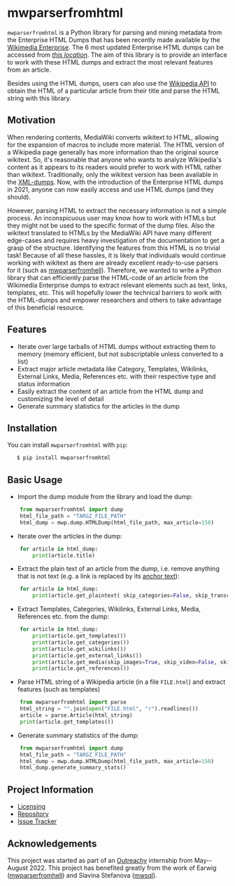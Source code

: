 # mwparserfromhtml

`mwparserfromhtml` is a Python library for parsing and mining metadata from the Enterprise HTML Dumps that has been recently made available by the [Wikimedia Enterprise](https://enterprise.wikimedia.com/). The 6 most updated Enterprise HTML dumps can be accessed from [*this location*](https://dumps.wikimedia.org/other/enterprise_html/runs/). The aim of this library is to provide an interface to work with these HTML dumps and extract the most relevant features from an article.

Besides using the HTML dumps, users can also use the [Wikipedia API](https://en.wikipedia.org/api/rest_v1/#/Page%20content/get_page_html__title_) to obtain the HTML of a particular article from their title and parse the HTML string with this library.

## Motivation
When rendering contents, MediaWiki converts wikitext to HTML, allowing for the expansion of macros to include more material. The HTML version of a Wikipedia page generally has more information than the original source wikitext. So, it's reasonable that anyone who wants to analyze Wikipedia's content as it appears to its readers would prefer to work with HTML rather than wikitext. Traditionally, only the wikitext version has been available in the [XML-dumps](https://dumps.wikimedia.org/backup-index.html). Now, with the introduction of the Enterprise HTML dumps in 2021, anyone can now easily access and use HTML dumps (and they should). 

However, parsing HTML to extract the necessary information is not a simple process. An inconspicuous user may know how to work with HTMLs but they might not be used to the specific format of the dump files. Also the wikitext translated to HTMLs by the MediaWiki API have many different edge-cases and requires heavy investigation of the documentation to get a grasp of the structure. Identifying the features from this HTML is no trivial task! Because of all these hassles, it is likely that individuals would continue working with wikitext as there are already excellent ready-to-use parsers for it (such as [mwparserfromhell](https://github.com/earwig/mwparserfromhell)). 
Therefore, we wanted to write a Python library that can efficiently parse the HTML-code of an article from the Wikimedia Enterprise dumps to extract relevant elements such as text, links, templates, etc. This will hopefully lower the technical barriers to work with the HTML-dumps and empower researchers and others to take advantage of this beneficial resource. 

## Features
* Iterate over large tarballs of HTML dumps without extracting them to memory (memory efficient, but not subscriptable unless converted to a list)
* Extract major article metadata like Category, Templates, Wikilinks, External Links, Media, References etc. with their respective type and status information
* Easily extract the content of an article from the HTML dump and customizing the level of detail
* Generate summary statistics for the articles in the dump


## Installation

You can install ``mwparserfromhtml`` with ``pip``:

```bash
   $ pip install mwparserfromhtml
```

## Basic Usage 

* Import the dump module from the library and load the dump:

```python
    from mwparserfromhtml import dump
    html_file_path = "TARGZ_FILE_PATH"
    html_dump = mwp.dump.HTMLDump(html_file_path, max_article=150)
```

* Iterate over the articles in the dump:

```python
    for article in html_dump:
        print(article.title)
```

* Extract the plain text of an article from the dump, i.e. remove anything that is not text (e.g. a link is replaced by its [anchor text](Anchor_text)):

```python
    for article in html_dump:
        print(article.get_plaintext( skip_categories=False, skip_transclusion=False, skip_headers=False))
```

* Extract Templates, Categories, Wikilinks, External Links, Media, References etc. from the dump:

```python
    for article in html_dump:
        print(article.get_templates())
        print(article.get_categories())
        print(article.get_wikilinks())
        print(article.get_external_links())
        print(article.get_media(skip_images=True, skip_video=False, skip_audio=False))
        print(article.get_references())
```

* Parse HTML string of a Wikipedia article (in a file `FILE.html`) and extract features (such as templates) 
```python
    from mwparserfromhtml import parse
    html_string = "".join(open("FILE.html", "r").readlines())
    article = parse.Article(html_string)
    print(article.get_templates())
```

* Generate summary statistics of the dump:

```python
    from mwparserfromhtml import dump
    html_file_path = "TARGZ_FILE_PATH"
    html_dump = mwp.dump.HTMLDump(html_file_path, max_article=150)
    html_dump.generate_summary_stats()
```
## Project Information 
- [Licensing](https://gitlab.wikimedia.org/repos/research/html-dumps/-/blob/main/LICENSE)
- [Repository](https://gitlab.wikimedia.org/repos/research/html-dumps)
- [Issue Tracker](https://gitlab.wikimedia.org/repos/research/html-dumps/-/issues)
<!-- - Documentation 
- Contribution Guidelines -->
 
## Acknowledgements

This project was started as part of an [Outreachy](https://www.outreachy.org/) internship from May--August 2022. This project has benefited greatly from the work of Earwig ([mwparserfromhell](https://github.com/earwig/mwparserfromhell)) and Slavina Stefanova ([mwsql](https://github.com/mediawiki-utilities/python-mwsql)). 
